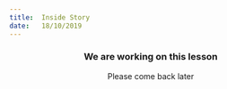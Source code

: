 ```yaml
---
title:  Inside Story
date:   18/10/2019
---
```


### <center>We are working on this lesson</center>
<center>Please come back later</center>
